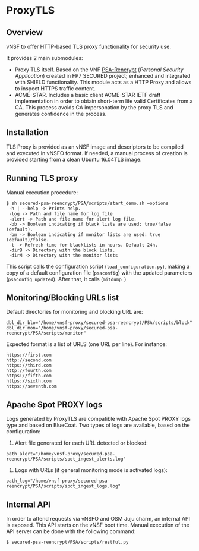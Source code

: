 # ProxyTLS

## Overview

vNSF to offer HTTP-based TLS proxy functionality for security use.

It provides 2 main submodules:

* Proxy TLS itself. Based on the VNF [PSA-Rencrypt](https://github.com/SECURED-FP7/secured-psa-reencrypt) (*Personal Security Application*) created in FP7 SECURED project; enhanced and integrated with SHIELD functionality. This module acts as a HTTP Proxy and allows to inspect HTTPS traffic content.
* ACME-STAR. Includes a basic client ACME-STAR IETF draft implementation in order to obtain short-term life valid Certificates from a CA. This process avoids CA impersonation by the proxy TLS and generates confidence in the process.

## Installation

TLS Proxy is provided as an vNSF image and descriptors to be compiled and executed in vNSFO format.
If needed, a manual process of creation is provided starting from a clean Ubuntu 16.04TLS image.


## Running TLS proxy

Manual execution procedure:

```
$ sh secured-psa-reencrypt/PSA/scripts/start_demo.sh –options
 -h | --help -> Prints help.
 -log -> Path and file name for log file
 -alert -> Path and file name for alert log file.
 -bb -> Boolean indicating if black lists are used: true/false (default).
 -bm -> Boolean indicating if monitor lists are used: true (default)/false.
 -t -> Refresh time for blacklists in hours. Default 24h.
 -dirB -> Directory with the block lists.
 -dirM -> Directory with the monitor lists
```

This script calls the configuration script (```load_configuration.py```), making a copy of a default configuration file (```psaconfig```) with the updated parameters (```psaconfig_updated```). After that, it calls (```mitdump ```)

## Monitoring/Blocking URLs list

Default directories for monitoring and blocking URL are:

```
dbl_dir_blo="/home/vnsf-proxy/secured-psa-reencrypt/PSA/scripts/block"
dbl_dir_mon="/home/vnsf-proxy/secured-psa-reencrypt/PSA/scripts/monitor"
```

Expected format is a list of URLS (one URL per line). For instance:

```
https://first.com
http://second.com
https://third.com
http://fourth.com
https://fifth.com
https://sixth.com
https://seventh.com
```

## Apache Spot PROXY logs

Logs generated by ProxyTLS are compatible with Apache Spot PROXY logs type and based on BlueCoat. Two types of logs are available, based on the configuration:

1. Alert file generated for each URL detected or blocked:
```
path_alert="/home/vnsf-proxy/secured-psa-reencrypt/PSA/scripts/spot_ingest_alerts.log"
```
1. Logs with URLs (if general monitoring mode is activated logs):
```
path_log="/home/vnsf-proxy/secured-psa-reencrypt/PSA/scripts/spot_ingest_logs.log"
```

## Internal API

In order to attend requests via vNSFO and OSM Juju charm, an internal API is exposed.
This API starts on the vNSF boot time. Manual execution of the API server can be done with the following command:

```
$ secured-psa-reencrypt/PSA/scripts/restful.py
```
